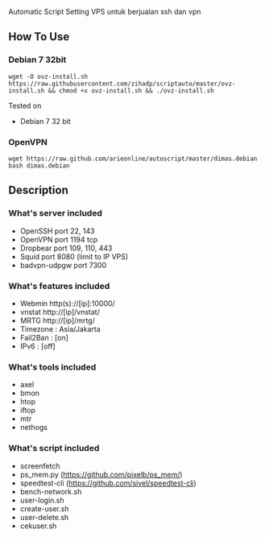 Automatic Script Setting VPS untuk berjualan ssh dan vpn

## How To Use

### Debian 7 32bit
```
wget -O ovz-install.sh https://raw.githubusercontent.com/zihadp/scriptauto/master/ovz-install.sh && chmod +x ovz-install.sh && ./ovz-install.sh
```
Tested on
* Debian 7 32 bit

### OpenVPN
```
wget https://raw.github.com/arieonline/autoscript/master/dimas.debian
bash dimas.debian

```

## Description

### What's server included
* OpenSSH port 22, 143
* OpenVPN port 1194 tcp
* Dropbear port 109, 110, 443
* Squid port 8080 (limit to IP VPS)
* badvpn-udpgw port 7300

### What's features included
* Webmin http(s)://[ip]:10000/
* vnstat http://[ip]/vnstat/
* MRTG http://[ip]/mrtg/
* Timezone : Asia/Jakarta
* Fail2Ban : [on]
* IPv6     : [off]

### What's tools included
* axel
* bmon
* htop
* iftop
* mtr
* nethogs  

### What's script included
* screenfetch
* ps_mem.py (https://github.com/pixelb/ps_mem/)
* speedtest-cli (https://github.com/sivel/speedtest-cli)
* bench-network.sh
* user-login.sh
* create-user.sh
* user-delete.sh
* cekuser.sh

